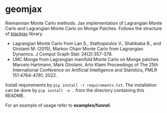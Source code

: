 # geomjax
 Riemannian Monte Carlo methods. Jax implementation of Lagrangian Monte Carlo and Lagrangian Monte Carlo on Monge Patches. 
 Follows the structure of [blackjax](https://github.com/blackjax-devs/blackjax) library. 

 * Lagrangian Monte Carlo from Lan S., Stathopoulos V., Shahbaba B., and Girolami M. (2015), Markov Chain Monte Carlo from Lagrangian Dynamics. J Comput Graph Stat: 24(2):357-378.
 * LMC Monge from Lagrangian manifold Monte Carlo on Monge patches Marcelo Hartmann, Mark Girolami, Arto Klami Proceedings of The 25th International Conference on Artificial Intelligence and Statistics, PMLR 151:4764-4781, 2022.

Install requirements by `pip install -r requirements.txt`. 
The installation can be done by  `pip install -e .` from the directory containing this README.

For an example of usage refer to **examples/funnel**.


